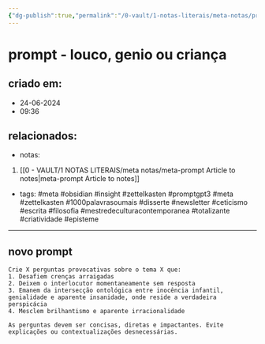 ```yaml
---
{"dg-publish":true,"permalink":"/0-vault/1-notas-literais/meta-notas/prompt-louco-genio-ou-crianca/","tags":["meta","obsidian","insight","zettelkasten","promptgpt3","1000palavrasoumais","disserte","newsletter","ceticismo","escrita","filosofia","mestredeculturacontemporanea","totalizante","criatividade","episteme"],"dgHomeLink":true,"dgShowLocalGraph":true,"dgShowFileTree":true,"dgEnableSearch":true,"noteIcon":""}
---
```


# prompt - louco, genio ou criança

## criado em: 
- 24-06-2024
- 09:36
## relacionados:
- notas:
1. [[0 - VAULT/1 NOTAS LITERAIS/meta notas/meta-prompt Article to notes\|meta-prompt Article to notes]]
- tags: #meta #obsidian #insight #zettelkasten
#promptgpt3 #meta #zettelkasten #1000palavrasoumais #disserte #newsletter #ceticismo #escrita #filosofia #mestredeculturacontemporanea #totalizante #criatividade #episteme
---

## novo prompt

```
Crie X perguntas provocativas sobre o tema X que:
1. Desafiem crenças arraigadas
2. Deixem o interlocutor momentaneamente sem resposta
3. Emanem da intersecção ontológica entre inocência infantil, genialidade e aparente insanidade, onde reside a verdadeira perspicácia
4. Mesclem brilhantismo e aparente irracionalidade

As perguntas devem ser concisas, diretas e impactantes. Evite explicações ou contextualizações desnecessárias.
```
